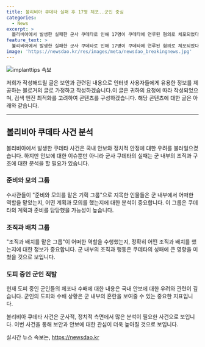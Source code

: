 ```yaml
---
title: 볼리비아 쿠데타 실패 후 17명 체포..군인 중심
categories:
  - News
excerpt: >
  볼리비아에서 발생한 실패한 군사 쿠데타로 인해 17명이 쿠데타에 연루된 혐의로 체포되었다. 대통령을 축출하려 했던 군부가 실패한 쿠데타에 관련된 5월의 계획과 관련하여 조사가 진행 중이다. 체포된 17명 가운데 군인 2명은 도피 중이며, 무기와 탄약이 발견된 것으로 보아 쿠데타는 심각한 반역 행위였음을 보여준다. (150자)
feature_text: >
  볼리비아에서 발생한 실패한 군사 쿠데타로 인해 17명이 쿠데타에 연루된 혐의로 체포되었다. 대통령을 축출하려 했던 군부가 실패한 쿠데타에 관련된 5월의 계획과 관련하여 조사가 진행 중이다. 체포된 17명 가운데 군인 2명은 도피 중이며, 무기와 탄약이 발견된 것으로 보아 쿠데타는 심각한 반역 행위였음을 보여준다. (150자)
image: 'https://newsdao.kr/res/images/meta/newsdao_breakingnews.jpg'
---
```


<p><img src="https://newsdao.kr/res/images/meta/newsdao_breakingnews.jpg" alt="implanttips 속보" /></p>

<p>저희가 작성해드릴 글은 보안과 관련된 내용으로 인터넷 사용자들에게 유용한 정보를 제공하는 블로거의 글로 가정하고 작성하겠습니다.이 글은 귀하의 요청에 따라 작성되었으며, 검색 엔진 최적화를 고려하여 콘텐츠를 구성하겠습니다. 해당 콘텐츠에 대한 글은 아래와 같습니다.</p>

<hr />

<h2 data-ke-size="size26">볼리비아 쿠데타 사건 분석</h2>

<p>볼리비아에서 발생한 쿠데타 사건은 국내 안보와 정치적 안정에 대한 우려를 불러일으켰습니다. 하지만 안보에 대한 이슈뿐만 아니라 군사 쿠데타의 실패는 군 내부의 조직과 구조에 대한 분석을 할 필요가 있습니다.</p>

<h3>준비와 모의 그룹</h3>

<p>수사관들이 "준비와 모의를 맡은 기획 그룹"으로 지목한 인물들은 군 내부에서 어떠한 역할을 맡았는지, 어떤 계획과 모의를 했는지에 대한 분석이 중요합니다. 이 그룹은 쿠데타의 계획과 준비를 담당했을 가능성이 높습니다.</p>

<h3>조직과 배치 그룹</h3>

<p>"조직과 배치를 맡은 그룹"이 어떠한 역할을 수행했는지, 정확히 어떤 조직과 배치를 했는지에 대한 정보가 중요합니다. 군 내부의 조직과 행동은 쿠데타의 성패에 큰 영향을 미쳤을 것으로 보입니다.</p>

<h3>도피 중인 군인 적발</h3>

<p>현재 도피 중인 군인들의 체포나 수배에 대한 내용은 국내 안보에 대한 우려와 관련이 깊습니다. 군인의 도피와 수배 상황은 군 내부의 혼란을 보여줄 수 있는 중요한 지표입니다.</p>

<p>볼리비아 쿠데타 사건은 군사적, 정치적 측면에서 많은 분석이 필요한 사건으로 보입니다. 이번 사건을 통해 보안과 안보에 대한 관심이 더욱 높아질 것으로 보입니다.</p>

<p data-ke-size="size16"></p>
실시간 뉴스 속보는, <a href="https://newsdao.kr" rel="dofollow">https://newsdao.kr</a>


